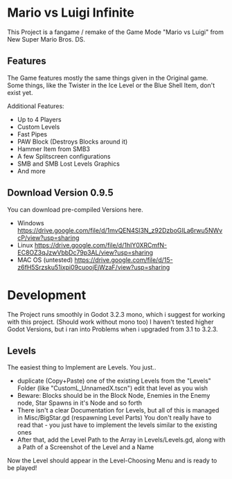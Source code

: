# Mario vs Luigi Infinite

This Project is a fangame / remake of the Game Mode "Mario vs Luigi" from New Super Mario Bros. DS.

## Features

The Game features mostly the same things given in the Original game.
Some things, like the Twister in the Ice Level or the Blue Shell Item, don't exist yet.

Additional Features:
* Up to 4 Players
* Custom Levels
* Fast Pipes
* PAW Block (Destroys Blocks around it)
* Hammer Item from SMB3
* A few Splitscreen configurations
* SMB and SMB Lost Levels Graphics
* And more

## Download Version 0.9.5

You can download pre-compiled Versions here.
* Windows https://drive.google.com/file/d/1mvQEN4Sl3N_z92DzboGILa6rwu5NWvcP/view?usp=sharing
* Linux https://drive.google.com/file/d/1hIY0XRCmfN-EC8OZ3qJzwVbbDc79p3AL/view?usp=sharing
* MAC OS (untested) https://drive.google.com/file/d/15-z6fH5Srzsku51ixpi09cuoojEjWzaF/view?usp=sharing

# Development

The Project runs smoothly in Godot 3.2.3 mono, which i suggest for working with this project. (Should work without mono too)
I haven't tested higher Godot Versions, but i ran into Problems when i upgraded from 3.1 to 3.2.3.

## Levels

The easiest thing to Implement are Levels.
You just..
* duplicate (Copy+Paste) one of the existing Levels from the "Levels" Folder (like "CustomL_UnnamedX.tscn") edit that level as you wish
* Beware: Blocks should be in the Block Node, Enemies in the Enemy node, Star Spawns in it's Node and so forth
* There isn't a clear Documentation for Levels, but all of this is managed in Misc/BigStar.gd (respawning Level Parts)
You don't really have to read that - you just have to implement the levels similar to the existing ones
* After that, add the Level Path to the Array in Levels/Levels.gd, along with a Path of a Screenshot of the Level and a Name

Now the Level should appear in the Level-Choosing Menu and is ready to be played!
